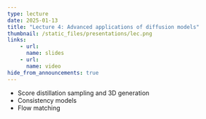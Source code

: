 ```yaml
---
type: lecture
date: 2025-01-13
title: "Lecture 4: Advanced applications of diffusion models"
thumbnail: /static_files/presentations/lec.png
links:
    - url:
      name: slides
    - url:
      name: video
hide_from_announcements: true
---
```

 * Score distillation sampling and 3D generation
 * Consistency models
 * Flow matching

<!--
**Suggested Readings:**
- [Readings 1](http://example.com)
- [Readings 2](http://example.com)
-->
